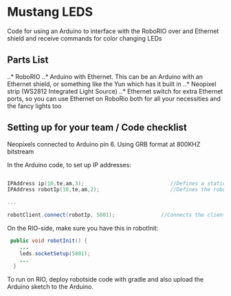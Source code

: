 # Mustang LEDS #

Code for using an Arduino to interface with the RoboRIO over and Ethernet shield and receive commands for color changing LEDs

## Parts List

..* RoboRIO
..* Arduino with Ethernet. This can be an Arduino with an Ethernet shield, or something like the Yun which has it built in
..* Neopixel strip (WS2812 Integrated Light Source)
..* Ethernet switch for extra Ethernet ports, so you can use Ethernet on RoboRio both for all your necessities and the fancy lights too

## Setting up for your team / Code checklist

Neopixels connected to Arduino pin 6. Using GRB format at 800KHZ bitstream

In the Arduino code, to set up IP addresses: 

```cpp

IPAddress ip(10,te,am,3);                            //Defines a static IP for the Arduino/Ethernet Shield
IPAddress robotIp(10,te,am,2);                       //Defines the robot's IP

...
    
robotClient.connect(robotIp, 5801);               //Connects the client instance to the robot's socket at 5801;
```

On the RIO-side, make sure you have this in robotInit:

```java
 public void robotInit() {
    ...
    leds.socketSetup(5801);
    ...
  }
```

To run on RIO, deploy robotside code with gradle and also upload the Arduino sketch to the Arduino.
